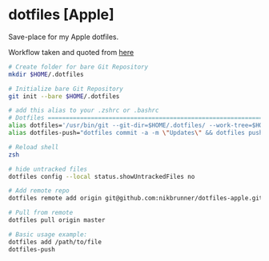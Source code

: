 # dotfiles [Apple]

Save-place for my Apple dotfiles.

Workflow taken and quoted from [here](https://www.youtube.com/watch?v=tBoLDpTWVOM)

```bash
# Create folder for bare Git Repository
mkdir $HOME/.dotfiles

# Initialize bare Git Repository
git init --bare $HOME/.dotfiles

# add this alias to your .zshrc or .bashrc
# Dotfiles ===============================================================
alias dotfiles='/usr/bin/git --git-dir=$HOME/.dotfiles/ --work-tree=$HOME'
alias dotfiles-push="dotfiles commit -a -m \"Updates\" && dotfiles push"

# Reload shell
zsh

# hide untracked files
dotfiles config --local status.showUntrackedFiles no

# Add remote repo
dotfiles remote add origin git@github.com:nikbrunner/dotfiles-apple.git

# Pull from remote
dotfiles pull origin master

# Basic usage example:
dotfiles add /path/to/file
dotfiles-push
```
